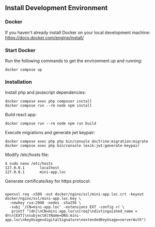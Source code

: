 
## Install Development Environment

### Docker

If you haven't already install Docker on your local development machine: https://docs.docker.com/engine/install/

### Start Docker

 Run the following commands to get the environment up and running:

```shell
docker compose up
```

### Installation
Install php and javascript dependencies:

```shell
docker compose exec php composer install
docker compose run --rm node npm install
```

Build react app:

```shell
docker compose run --rm node npm run build
```

Execute migrations and generate jwt keypair:

```shell
docker compose exec php php bin/console doctrine:migration:migrate
docker compose exec php bin/console lexik:jwt:generate-keypair
```
Modify /etc/hosts file:

```shell
$ sudo nano /etc/hosts
127.0.0.1       localhost
127.0.0.1       mini-app.loc
```

Generate certificate/key for https protocol:

```shell

openssl req -x509 -out docker/nginx/ssl/mini-app.loc.crt -keyout docker/nginx/ssl/mini-app.loc.key \
  -newkey rsa:2048 -nodes -sha256 \
  -subj '/CN=mini-app.loc' -extensions EXT -config <( \
   printf "[dn]\nCN=mini-app.loc\n[req]\ndistinguished_name = dn\n[EXT]\nsubjectAltName=DNS:mini-app.loc\nkeyUsage=digitalSignature\nextendedKeyUsage=serverAuth")
```

